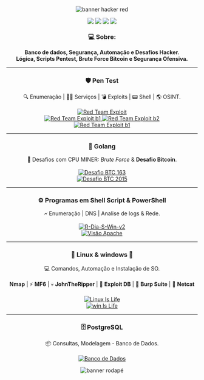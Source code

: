 
<p align="center">
  <img src="https://capsule-render.vercel.app/api?type=waving&color=ff0000&height=200&section=header&text=Seja%20Bem-Vindo!%20%F0%9F%91%8B&fontSize=40&fontColor=ffffff" alt="banner hacker red"/>
</p>

<p align="center">
  <a href="https://www.gnu.org/"><img src="https://img.shields.io/badge/Linux-Terminal-ff0000?style=for-the-badge&logo=linux&logoColor=white" /></a>
  <a href="https://golang.org/"><img src="https://img.shields.io/badge/Golang-Mining-ff0000?style=for-the-badge&logo=go&logoColor=white" /></a>
  <a href="https://www.mysql.com/"><img src="https://img.shields.io/badge/MySQL-DataBase-ff0000?style=for-the-badge&logo=mysql&logoColor=white" /></a>
  <a href="https://tryhackme.com/"><img src="https://img.shields.io/badge/TryHackMe-CTF-ff0000?style=for-the-badge&logo=tryhackme&logoColor=white" /></a>
</p>

<h3 align="center" style="margin-top: 20px;">💻 <strong>Sobre:</strong></h3>
<p align="center">
  <strong>Banco de dados, Segurança, Automação e Desafios Hacker.</strong><br>
  <strong>Lógica, Scripts Pentest, Brute Force Bitcoin e Segurança Ofensiva.</strong>
</p>

<hr>
<h3 align="center">🛡️ <strong>Pen Test</strong></h3>
<p align="center">
  🔍 Enumeração | 🕵️‍♂️ Serviços | 💣 Exploits | 📟 Shell | 🌎 OSINT.<br><br>
  <a href="https://github.com/Luanqmata/-Red_Team-">
    <img src="https://img.shields.io/badge/Certificado-Red%20Scan%20Academy-ff0000?style=for-the-badge&logo=tryhackme&logoColor=white" alt="Red Team Exploit"/>
  </a>
  
  <br>
  <a href="https://github.com/Luanqmata/-Red_Team-/tree/main/Anotações/b1">
    <img src="https://img.shields.io/badge/Prova%20B1-ff0000?style=for-the-badge&logo=tryhackme&logoColor=white" alt="Red Team Exploit b1"/>
  </a>

  <a href="https://github.com/Luanqmata/-Red_Team-/tree/main/Anotações/b2">
    <img src="https://img.shields.io/badge/Prova%20B2-ff0000?style=for-the-badge&logo=tryhackme&logoColor=white" alt="Red Team Exploit b2"/>
  </a>

   <br>
    <a href="https://github.com/Luanqmata/-Red_Team-/tree/main/Anotações/MetaSploiTable2">
    <img src="https://img.shields.io/badge/METASPLOITABLE%202-ff0000?style=for-the-badge&logo=tryhackme&logoColor=white" alt="Red Team Exploit b1"/>
  </a>
</p>

<hr>

<h3 align="center">🚀 <strong>Golang</strong></h3>
<p align="center">
  🔐 Desafios com CPU MINER: <i>Brute Force</i> & <strong>Desafio Bitcoin</strong>.<br><br>
  <a href="https://github.com/Luanqmata/Desafio_163_0.0.7v">
    <img src="https://img.shields.io/badge/Desafio%20BTC%20163-CPU%20Miner-ff0000?style=for-the-badge&logo=bitcoin&logoColor=white" alt="Desafio BTC 163"/>
  </a>
  <br>
  <a href="https://github.com/Luanqmata/Puzzle_bitcoin_2k15">
    <img src="https://img.shields.io/badge/Desafio%20BTC%202015-CPU%20Miner-ff0000?style=for-the-badge&logo=bitcoin&logoColor=white" alt="Desafio BTC 2015"/>
  </a>
</p>
<hr>
<h3 align="center">⚙️ <strong>Programas em Shell Script & PowerShell</strong></h3>
<p align="center">
  🗲 Enumeração | DNS | Analise de logs & Rede.<br><br>
  <a href="https://github.com/Luanqmata/R-Dia-S-Win-v2.">
    <img src="https://img.shields.io/badge/R--Dia--S--Win--v2-PowerShell-ff0000?style=for-the-badge&logo=gnu&logoColor=white" alt="R-Dia-S-Win-v2"/>
  </a>
  <br>
  <a href="https://github.com/Luanqmata/Visao_Apache_0.3.5v">
    <img src="https://img.shields.io/badge/Visão%20Apache-Shell%20Bin-ff0000?style=for-the-badge&logo=apache&logoColor=white" alt="Visão Apache"/>
  </a>
</p>

<hr>

<h3 align="center">🐧 <strong>Linux & windows 🧊 </strong> </h3>
<p align="center">
  💻 Comandos, Automação e Instalação de SO.<br><br>
   <strong>Nmap</strong> | ⚡ <strong>MF6</strong> | 💀 <strong>JohnTheRipper</strong> | 🐙 <strong>Exploit DB</strong> | 🚩 <strong>Burp Suite</strong> | 🔌 <strong>Netcat</strong><br><br>
  <a href="https://github.com/Luanqmata/-Linux-Is-Life-">
    <img src="https://img.shields.io/badge/Linux%20Is%20Life-Shell-ff0000?style=for-the-badge&logo=linux&logoColor=white" alt="Linux Is Life"/>
  </a>
  <br>
  <a href="https://github.com/Luanqmata/-Windows-Is-Life-">
    <img src="https://img.shields.io/badge/Windows%20Is%20Life-Ps1-ff0000?style=for-the-badge&logo=gnometerminal&logoColor=white" alt="win Is Life"/>
  </a>
</p>
<hr>

<h3 align="center">🗄️ <strong>PostgreSQL</strong></h3>
<p align="center">
  📦 Consultas, Modelagem - Banco de Dados.<br><br>
  <a href="https://github.com/Luanqmata/Banco-Dados">
    <img src="https://img.shields.io/badge/Banco%20de%20Dados-PostGreSQL-ff0000?style=for-the-badge&logo=github&logoColor=white" alt="Banco de Dados"/>
  </a>
</p>



<p align="center">
  <img src="https://capsule-render.vercel.app/api?type=waving&color=ff0000&height=160&section=footer&text=Aprenda%20para%20evoluir,%20e%20hackeie%20para%20proteger.%20%F0%9F%A7%A0&fontSize=25&fontColor=000000" alt="banner rodapé"/>
</p>

<!-- 


<div align="center">

![Top Langs](https://github-readme-stats.vercel.app/api/top-langs/?username=Luanqmata&layout=compact&langs_count=8&theme=tokyonight)

![GitHub Stats](https://github-readme-stats.vercel.app/api?username=Luanqmata&show_icons=true&count_private=true&theme=tokyonight)

![GitHub Streak](https://streak-stats.demolab.com?user=Luanqmata&theme=tokyonight)

</div>
-->
